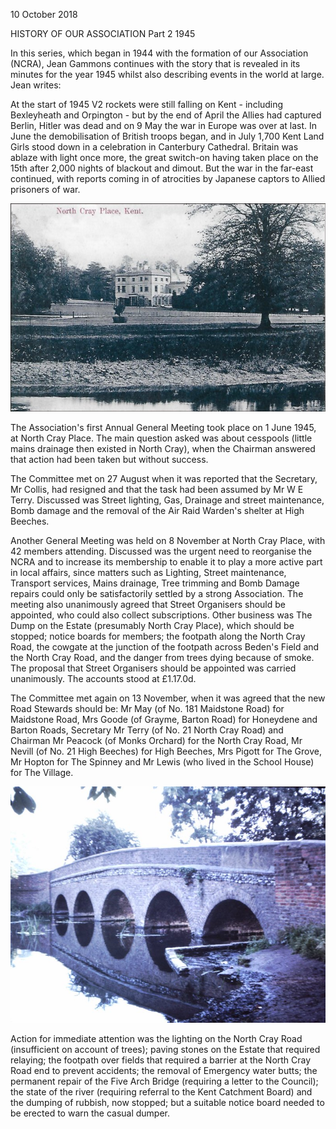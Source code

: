 10 October 2018

HISTORY OF OUR ASSOCIATION Part 2 1945

In this series, which began in 1944 with the formation of our Association (NCRA), Jean Gammons continues with the story that is revealed in its minutes for the year 1945 whilst also describing events in the world at large. Jean writes:

At the start of 1945 V2 rockets were still falling on Kent - including Bexleyheath and Orpington - but by the end of April the Allies had captured Berlin, Hitler was dead and on 9 May the war in Europe was over at last. In June the demobilisation of British troops began, and in July 1,700 Kent Land Girls stood down in a celebration in Canterbury Cathedral. Britain was ablaze with light once more, the great switch-on having taken place on the 15th after 2,000 nights of blackout and dimout. But the war in the far-east continued, with reports coming in of atrocities by Japanese captors to Allied prisoners of war.[](http://www.northcrayresidents.org.uk/image/pdfs/ncp.pdf)

![Image](images/nm0587_1.jpg)

The Association's first Annual General Meeting took place on 1 June 1945, at North Cray Place. The main question asked was about cesspools (little mains drainage then existed in North Cray), when the Chairman answered that action had been taken but without success.

The Committee met on 27 August when it was reported that the Secretary, Mr Collis, had resigned and that the task had been assumed by Mr W E Terry. Discussed was Street lighting, Gas, Drainage and street maintenance, Bomb damage and the removal of the Air Raid Warden's shelter at High Beeches.

Another General Meeting was held on 8 November at North Cray Place, with 42 members attending. Discussed was the urgent need to reorganise the NCRA and to increase its membership to enable it to play a more active part in local affairs, since matters such as Lighting, Street maintenance, Transport services, Mains drainage, Tree trimming and Bomb Damage repairs could only be satisfactorily settled by a strong Association. The meeting also unanimously agreed that Street Organisers should be appointed, who could also collect subscriptions. Other business was The Dump on the Estate (presumably North Cray Place), which should be stopped; notice boards for members; the footpath along the North Cray Road, the cowgate at the junction of the footpath across Beden's Field and the North Cray Road, and the danger from trees dying because of smoke. The proposal that Street Organisers should be appointed was carried unanimously. The accounts stood at £1.17.0d.

The Committee met again on 13 November, when it was agreed that the new Road Stewards should be: Mr May (of No. 181 Maidstone Road) for Maidstone Road, Mrs Goode (of Grayme, Barton Road) for Honeydene and Barton Roads, Secretary Mr Terry (of No. 21 North Cray Road) and Chairman Mr Peacock (of Monks Orchard) for the North Cray Road, Mr Nevill (of No. 21 High Beeches) for High Beeches, Mrs Pigott for The Grove, Mr Hopton for The Spinney and Mr Lewis (who lived in the School House) for The Village.[](http://www.northcrayresidents.org.uk/image/pdfs/5ab.pdf)

![Image](images/nm0587_2.jpg)

Action for immediate attention was the lighting on the North Cray Road (insufficient on account of trees); paving stones on the Estate that required relaying; the footpath over fields that required a barrier at the North Cray Road end to prevent accidents; the removal of Emergency water butts; the permanent repair of the Five Arch Bridge (requiring a letter to the Council); the state of the river (requiring referral to the Kent Catchment Board) and the dumping of rubbish, now stopped; but a suitable notice board needed to be erected to warn the casual dumper.
